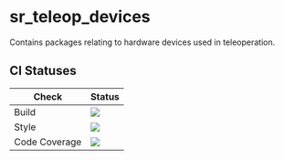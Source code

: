 # sr_teleop_devices

Contains packages relating to hardware devices used in teleoperation.

## CI Statuses

Check | Status
---|---
Build|[<img src="https://codebuild.eu-west-2.amazonaws.com/badges?uuid=eyJlbmNyeXB0ZWREYXRhIjoid2dKWjdrcDFnV2R1ZzFJNUhxejh4UlJDenVSeEJzSzhzMFlENGRtRS9hMUNpS1FETUpIeDlmbktuZjlUQWpmQjdzOTdPY21tT2RGeFdHZVpYRGpPNWl3PSIsIml2UGFyYW1ldGVyU3BlYyI6InRMUkhlZ0R5djRGK2JEUlAiLCJtYXRlcmlhbFNldFNlcmlhbCI6MX0%3D&branch=melodic-devel"/>](https://eu-west-2.console.aws.amazon.com/codesuite/codebuild/projects/auto_sr_teleop_devices_melodic-devel_install_check/)
Style|[<img src="https://codebuild.eu-west-2.amazonaws.com/badges?uuid=eyJlbmNyeXB0ZWREYXRhIjoidW9rYVJaeXl3SUNSanUwbi9tQldEQS9uUHJvQWdCRnkxc2RoeVM2RWN5ZW9UMGJFeXdEdG1KVnpINU9IRHZzWXZVbTdDVWdJQ0RZVlpSRjNPM2N4Qk80PSIsIml2UGFyYW1ldGVyU3BlYyI6ImNtVDRDSEJGTDNqSGJFQXMiLCJtYXRlcmlhbFNldFNlcmlhbCI6MX0%3D&branch=melodic-devel"/>](https://eu-west-2.console.aws.amazon.com/codesuite/codebuild/projects/auto_sr_teleop_devices_melodic-devel_style_check/)
Code Coverage|[<img src="https://codebuild.eu-west-2.amazonaws.com/badges?uuid=eyJlbmNyeXB0ZWREYXRhIjoiZE9mTHU0d2MxKzRHWGFLOGN2M1A2bmJYbjJBM2ZTbEVhem1JbEkrWFpHUXUxOVY4a05HV2pyd3pvMTd0d1krZVVrY29VZGF6M2VXdWpJMjk5bGRCVXNZPSIsIml2UGFyYW1ldGVyU3BlYyI6Ijh5WlVQQWxJZTk1djhsNDIiLCJtYXRlcmlhbFNldFNlcmlhbCI6MX0%3D&branch=melodic-devel"/>](https://eu-west-2.console.aws.amazon.com/codesuite/codebuild/projects/auto_sr_teleop_devices_melodic-devel_code_coverage/)

